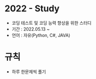 # 2022 - Study
- 코딩 테스트 및 코딩 능력 향상을 위한 스터디
- 기간 : 2022.05.13 ~ 
- 언어 : 자유(Python, C#, JAVA)

# 규칙
- 하루 한문제씩 풀기
